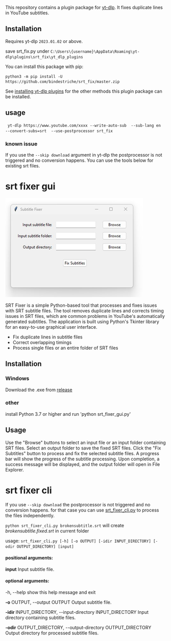 This repository contains a  plugin package for [yt-dlp](https://github.com/yt-dlp/yt-dlp#readme). 
It fixes duplicate lines in YouTube subtitles. 



## Installation

Requires yt-dlp `2023.01.02` or above.

save srt_fix.py under
`C:\Users\{username}\AppData\Roaming\yt-dlp\plugins\srt_fix\yt_dlp_plugins`


You can install this package with pip:
```
python3 -m pip install -U https://github.com/bindestriche/srt_fix/master.zip
```

See [installing yt-dlp plugins](https://github.com/yt-dlp/yt-dlp#installing-plugins) for the other methods this plugin package can be installed.


## usage 

` yt-dlp https://www.youtube.com/xxxx --write-auto-sub  --sub-lang en  --convert-subs=srt  --use-postprocessor srt_fix`


### known issue

If you use the `--skip download` argument in yt-dlp the postprocessor is not triggered and no conversion happens.
You can use the tools below for existing srt files.

# srt fixer gui
![gui-screenshot.jpg](gui-screenshot.jpg)

SRT Fixer is a simple Python-based tool that processes and fixes issues with SRT subtitle files. The tool removes duplicate lines and corrects timing issues in SRT files, which are common problems in YouTube's automatically generated subtitles. The application is built using Python's Tkinter library for an easy-to-use graphical user interface.


* Fix duplicate lines in subtitle files
* Correct overlapping timings
* Process single files or an entire folder of SRT files


## Installation

### Windows
Download the .exe from [release](yt-autosub-srt-fix/releases/tag/subtitles)

### other

install  Python 3.7 or higher
and run
'python srt_fixer_gui.py'

## Usage

Use the "Browse" buttons to select an input file or an input folder containing SRT files.
Select an output folder to save the fixed SRT files.
Click the "Fix Subtitles" button to process and fix the selected subtitle files.
A progress bar will show the progress of the subtitle processing.
Upon completion, a success message will be displayed, and the output folder will open in File Explorer.

# srt fixer cli
If you use `--skip download` the postprocessor is not triggered and no conversion happens. for that case you can use
[srt_fixer_cli.py](srt_fixer_cli.py) to process the files independently.

`python srt_fixer_cli.py brokensubtitle.srt`
will create _brokensubtitle.fixed.srt_ in current folder

usage: `srt_fixer_cli.py [-h] [-o OUTPUT] [-idir INPUT_DIRECTORY] [-odir OUTPUT_DIRECTORY] [input]`

#### positional arguments:

  **input**    Input subtitle file.

#### optional arguments:

  -h, --help            show this help message and exit

  **-o** OUTPUT, --output OUTPUT
                        Output subtitle file.

  **-idir** INPUT_DIRECTORY, --input-directory INPUT_DIRECTORY
                        Input directory containing subtitle files.

  **-odir** OUTPUT_DIRECTORY, --output-directory OUTPUT_DIRECTORY
                        Output directory for processed subtitle files.


